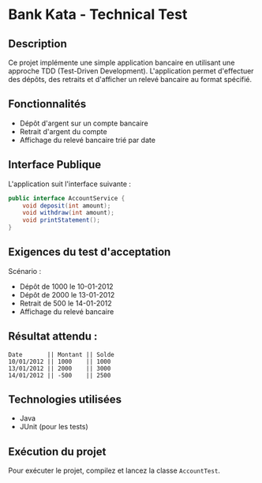 # Bank Kata - Technical Test

## Description  
Ce projet implémente une simple application bancaire en utilisant une approche TDD (Test-Driven Development). L'application permet d'effectuer des dépôts, des retraits et d'afficher un relevé bancaire au format spécifié.

## Fonctionnalités  
- Dépôt d'argent sur un compte bancaire  
- Retrait d'argent du compte  
- Affichage du relevé bancaire trié par date  

## Interface Publique  
L'application suit l'interface suivante :  
```java
public interface AccountService {
    void deposit(int amount);
    void withdraw(int amount);
    void printStatement();
}
```
## Exigences du test d'acceptation

Scénario :
- Dépôt de 1000 le 10-01-2012
- Dépôt de 2000 le 13-01-2012
- Retrait de 500 le 14-01-2012
- Affichage du relevé bancaire

## Résultat attendu :

```
Date       || Montant || Solde
10/01/2012 || 1000    || 1000
13/01/2012 || 2000    || 3000
14/01/2012 || -500    || 2500
```
## Technologies utilisées

- Java
- JUnit (pour les tests)

## Exécution du projet

Pour exécuter le projet, compilez et lancez la classe ``` AccountTest ```.

